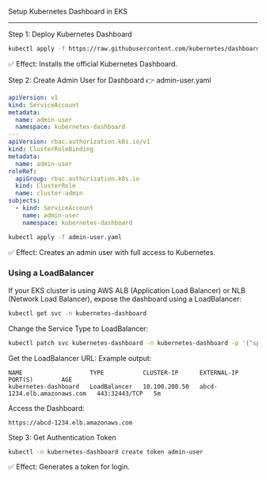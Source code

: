 Setup Kubernetes Dashboard in EKS
**********************************

Step 1: Deploy Kubernetes Dashboard
```sh
kubectl apply -f https://raw.githubusercontent.com/kubernetes/dashboard/v2.7.0/aio/deploy/recommended.yaml
```
✅ Effect: Installs the official Kubernetes Dashboard.

Step 2: Create Admin User for Dashboard
👉 admin-user.yaml

```yaml
apiVersion: v1
kind: ServiceAccount
metadata:
  name: admin-user
  namespace: kubernetes-dashboard
---
apiVersion: rbac.authorization.k8s.io/v1
kind: ClusterRoleBinding
metadata:
  name: admin-user
roleRef:
  apiGroup: rbac.authorization.k8s.io
  kind: ClusterRole
  name: cluster-admin
subjects:
  - kind: ServiceAccount
    name: admin-user
    namespace: kubernetes-dashboard
```

```sh
kubectl apply -f admin-user.yaml
```
✅ Effect: Creates an admin user with full access to Kubernetes.

### Using a LoadBalancer
If your EKS cluster is using AWS ALB (Application Load Balancer) or NLB (Network Load Balancer), expose the dashboard using a LoadBalancer:

```sh
kubectl get svc -n kubernetes-dashboard
```

Change the Service Type to LoadBalancer:
```sh
kubectl patch svc kubernetes-dashboard -n kubernetes-dashboard -p '{"spec": {"type": "LoadBalancer"}}'
```

Get the LoadBalancer URL:
Example output:
```
NAME                   TYPE           CLUSTER-IP      EXTERNAL-IP       PORT(S)        AGE
kubernetes-dashboard   LoadBalancer   10.100.200.50   abcd-1234.elb.amazonaws.com   443:32443/TCP   5m
```

Access the Dashboard:
```
https://abcd-1234.elb.amazonaws.com
```

Step 3: Get Authentication Token
```sh
kubectl -n kubernetes-dashboard create token admin-user
```
✅ Effect: Generates a token for login.


